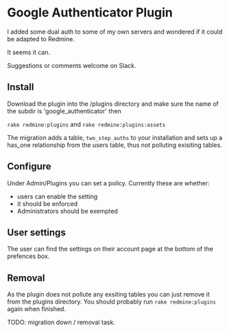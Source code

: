 # Google Authenticator Plugin

I added some dual auth to some of my own servers and wondered if it could be adapted to Redmine.

It seems it can.

Suggestions or comments welcome on Slack.

## Install
Download the plugin into the /plugins directory and make sure the name of the subdir is 'google_authenticator'
then

```rake redmine:plugins``` and 
```rake redmine:plugins:assets```

The migration adds a table, ```two_step_auths``` to your installation and sets up a has_one relationship from the users table, 
thus not polluting exisiting tables. 

## Configure
Under Admin/Plugins you can set a policy. Currently these are whether:
* users can enable the setting
* it should be enforced
* Administrators should be exempted

## User settings
The user can find the settings on their account page at the bottom of the prefences box.

## Removal
As the plugin does not pollute any exsiting tables you can just remove it from the plugins directory.
You should probably run ```rake redmine:plugins``` again when finished.

TODO: migration down / removal task.

